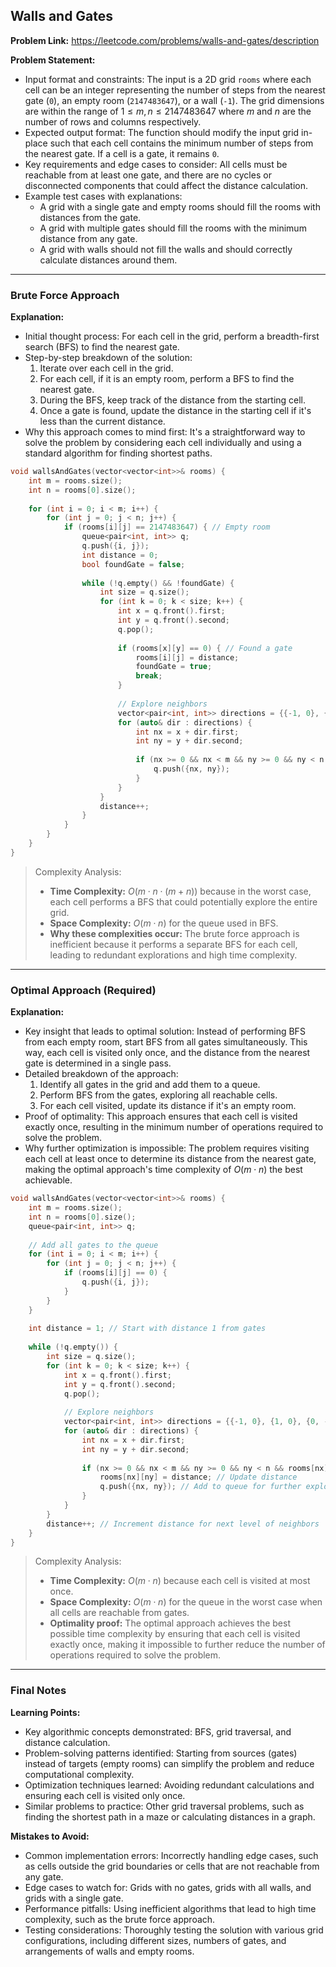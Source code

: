 ## Walls and Gates
**Problem Link:** https://leetcode.com/problems/walls-and-gates/description

**Problem Statement:**
- Input format and constraints: The input is a 2D grid `rooms` where each cell can be an integer representing the number of steps from the nearest gate (`0`), an empty room (`2147483647`), or a wall (`-1`). The grid dimensions are within the range of $1 \leq m, n \leq 2147483647$ where $m$ and $n$ are the number of rows and columns respectively.
- Expected output format: The function should modify the input grid in-place such that each cell contains the minimum number of steps from the nearest gate. If a cell is a gate, it remains `0`.
- Key requirements and edge cases to consider: All cells must be reachable from at least one gate, and there are no cycles or disconnected components that could affect the distance calculation.
- Example test cases with explanations:
  - A grid with a single gate and empty rooms should fill the rooms with distances from the gate.
  - A grid with multiple gates should fill the rooms with the minimum distance from any gate.
  - A grid with walls should not fill the walls and should correctly calculate distances around them.

---

### Brute Force Approach

**Explanation:**
- Initial thought process: For each cell in the grid, perform a breadth-first search (BFS) to find the nearest gate.
- Step-by-step breakdown of the solution:
  1. Iterate over each cell in the grid.
  2. For each cell, if it is an empty room, perform a BFS to find the nearest gate.
  3. During the BFS, keep track of the distance from the starting cell.
  4. Once a gate is found, update the distance in the starting cell if it's less than the current distance.
- Why this approach comes to mind first: It's a straightforward way to solve the problem by considering each cell individually and using a standard algorithm for finding shortest paths.

```cpp
void wallsAndGates(vector<vector<int>>& rooms) {
    int m = rooms.size();
    int n = rooms[0].size();
    
    for (int i = 0; i < m; i++) {
        for (int j = 0; j < n; j++) {
            if (rooms[i][j] == 2147483647) { // Empty room
                queue<pair<int, int>> q;
                q.push({i, j});
                int distance = 0;
                bool foundGate = false;
                
                while (!q.empty() && !foundGate) {
                    int size = q.size();
                    for (int k = 0; k < size; k++) {
                        int x = q.front().first;
                        int y = q.front().second;
                        q.pop();
                        
                        if (rooms[x][y] == 0) { // Found a gate
                            rooms[i][j] = distance;
                            foundGate = true;
                            break;
                        }
                        
                        // Explore neighbors
                        vector<pair<int, int>> directions = {{-1, 0}, {1, 0}, {0, -1}, {0, 1}};
                        for (auto& dir : directions) {
                            int nx = x + dir.first;
                            int ny = y + dir.second;
                            
                            if (nx >= 0 && nx < m && ny >= 0 && ny < n && rooms[nx][ny] != -1 && rooms[nx][ny] != distance) {
                                q.push({nx, ny});
                            }
                        }
                    }
                    distance++;
                }
            }
        }
    }
}
```

> Complexity Analysis:
> - **Time Complexity:** $O(m \cdot n \cdot (m + n))$ because in the worst case, each cell performs a BFS that could potentially explore the entire grid.
> - **Space Complexity:** $O(m \cdot n)$ for the queue used in BFS.
> - **Why these complexities occur:** The brute force approach is inefficient because it performs a separate BFS for each cell, leading to redundant explorations and high time complexity.

---

### Optimal Approach (Required)

**Explanation:**
- Key insight that leads to optimal solution: Instead of performing BFS from each empty room, start BFS from all gates simultaneously. This way, each cell is visited only once, and the distance from the nearest gate is determined in a single pass.
- Detailed breakdown of the approach:
  1. Identify all gates in the grid and add them to a queue.
  2. Perform BFS from the gates, exploring all reachable cells.
  3. For each cell visited, update its distance if it's an empty room.
- Proof of optimality: This approach ensures that each cell is visited exactly once, resulting in the minimum number of operations required to solve the problem.
- Why further optimization is impossible: The problem requires visiting each cell at least once to determine its distance from the nearest gate, making the optimal approach's time complexity of $O(m \cdot n)$ the best achievable.

```cpp
void wallsAndGates(vector<vector<int>>& rooms) {
    int m = rooms.size();
    int n = rooms[0].size();
    queue<pair<int, int>> q;
    
    // Add all gates to the queue
    for (int i = 0; i < m; i++) {
        for (int j = 0; j < n; j++) {
            if (rooms[i][j] == 0) {
                q.push({i, j});
            }
        }
    }
    
    int distance = 1; // Start with distance 1 from gates
    
    while (!q.empty()) {
        int size = q.size();
        for (int k = 0; k < size; k++) {
            int x = q.front().first;
            int y = q.front().second;
            q.pop();
            
            // Explore neighbors
            vector<pair<int, int>> directions = {{-1, 0}, {1, 0}, {0, -1}, {0, 1}};
            for (auto& dir : directions) {
                int nx = x + dir.first;
                int ny = y + dir.second;
                
                if (nx >= 0 && nx < m && ny >= 0 && ny < n && rooms[nx][ny] == 2147483647) {
                    rooms[nx][ny] = distance; // Update distance
                    q.push({nx, ny}); // Add to queue for further exploration
                }
            }
        }
        distance++; // Increment distance for next level of neighbors
    }
}
```

> Complexity Analysis:
> - **Time Complexity:** $O(m \cdot n)$ because each cell is visited at most once.
> - **Space Complexity:** $O(m \cdot n)$ for the queue in the worst case when all cells are reachable from gates.
> - **Optimality proof:** The optimal approach achieves the best possible time complexity by ensuring that each cell is visited exactly once, making it impossible to further reduce the number of operations required to solve the problem.

---

### Final Notes

**Learning Points:**
- Key algorithmic concepts demonstrated: BFS, grid traversal, and distance calculation.
- Problem-solving patterns identified: Starting from sources (gates) instead of targets (empty rooms) can simplify the problem and reduce computational complexity.
- Optimization techniques learned: Avoiding redundant calculations and ensuring each cell is visited only once.
- Similar problems to practice: Other grid traversal problems, such as finding the shortest path in a maze or calculating distances in a graph.

**Mistakes to Avoid:**
- Common implementation errors: Incorrectly handling edge cases, such as cells outside the grid boundaries or cells that are not reachable from any gate.
- Edge cases to watch for: Grids with no gates, grids with all walls, and grids with a single gate.
- Performance pitfalls: Using inefficient algorithms that lead to high time complexity, such as the brute force approach.
- Testing considerations: Thoroughly testing the solution with various grid configurations, including different sizes, numbers of gates, and arrangements of walls and empty rooms.